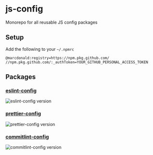 # js-config

Monorepo for all reusable JS config packages

## Setup

Add the following to your `~/.npmrc`

```
@marcdonald:registry=https://npm.pkg.github.com/
//npm.pkg.github.com/:_authToken=YOUR_GITHUB_PERSONAL_ACCESS_TOKEN
```

## Packages

### [eslint-config](./packages/eslint-config)

![eslint-config version](https://img.shields.io/github/package-json/v/marcdonald/js-config?filename=packages%2Feslint-config%2Fpackage.json)

### [prettier-config](./packages/prettier-config)

![prettier-config version](https://img.shields.io/github/package-json/v/marcdonald/js-config?filename=packages%2Fprettier-config%2Fpackage.json)

### [commitlint-config](./packages/commitlint-config)

![commitlint-config version](https://img.shields.io/github/package-json/v/marcdonald/js-config?filename=commitlint-config)

